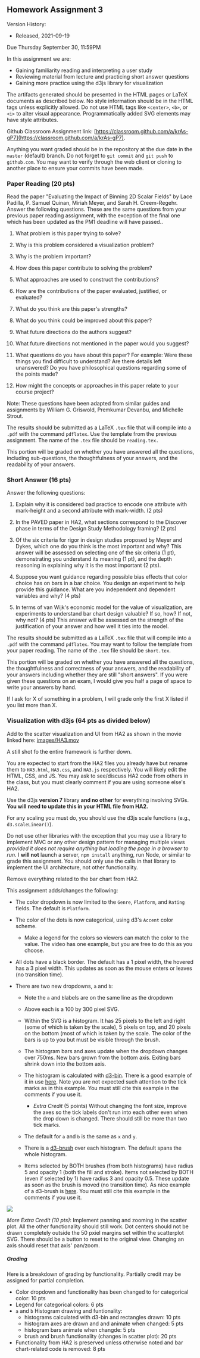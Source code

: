 ## Homework Assignment 3

Version History: 

- Released, 2021-09-19


Due Thursday September 30, 11:59PM

In this assignment we are:

- Gaining familiarity reading and interpreting a user study
- Reviewing material from lecture and practicing short answer questions
- Gaining more practice using the d3js library for visualization

The artifacts generated should be presented in the HTML pages or LaTeX
documents as described below. No style information should be in the HTML tags
unless explicitly allowed. Do not use HTML tags like `<center>`, `<b>`, or
`<i>` to alter visual appearance.  Programmatically added SVG elements may
have style attributes.

Github Classroom Assignment link: [https://classroom.github.com/a/krAs-gP7](https://classroom.github.com/a/krAs-gP7).

Anything you want graded should be in the repository at the due date in the
`master` (default) branch. Do not forget to `git commit` and `git push` to
`github.com`. You may want to verify through the web client or cloning to
another place to ensure your commits have been made.


### Paper Reading (20 pts)

Read the paper "Evaluating the Impact of Binning 2D Scalar Fields" by Lace
Padilla, P. Samuel Quinan, Miriah Meyer, and Sarah H. Creem-Regehr. Answer the
following questions. These are the same questions from your previous paper
reading assignment, with the exception of the final one which has been updated
as the PM1 deadline will have passed..

1. What problem is this paper trying to solve?

2. Why is this problem considered a visualization problem?

3. Why is the problem important?

4. How does this paper contribute to solving the problem? 

5. What approaches are used to construct the contributions?

6. How are the contributions of the paper evaluated, justified, or evaluated? 

7. What do you think are this paper's strengths? 

8. What do you think could be improved about this paper?

9. What future directions do the authors suggest? 

10. What future directions not mentioned in the paper would you suggest?

11. What questions do you have about this paper? For example: Were these things
   you find difficult to understand? Are there details left unanswered? Do you
have philosophical questions regarding some of the points made?

12. How might the concepts or approaches in this paper relate to your course
   project? 

Note: These questions have been adapted from similar guides and assignments by
William G.  Griswold, Premkumar Devanbu, and Michelle Strout.

The results should be submitted as a LaTeX `.tex` file that will compile into
a `.pdf` with the command `pdflatex`. Use the template from the previous
assignment. The name of the `.tex` file should be `reading.tex.`

This portion will be graded on whether you have answered all the questions,
including sub-questions, the thoughtfulness of your answers, and the
readability of your answers.

### Short Answer (16 pts)

Answer the following questions:

1. Explain why it is considered bad practice to encode one attribute with
   mark-height and a second attribute with mark-width. (2 pts) 

2. In the PAVED paper in HA2, what sections correspond to the Discover phase
   in terms of the Design Study Methodology framing? (2 pts)

3. Of the six criteria for rigor in design studies proposed by Meyer and
   Dykes, which one do you think is the most important and why? This answer
will be assessed on selecting one of the six criteria (1 pt), demonstrating
you understand its meaning (1 pt), and the depth reasoning in explaining why
it is the most important (2 pts). 

4. Suppose you want guidance regarding possible bias effects that color choice
   has on bars in a bar choice. You design an experiment to help provide this
guidance. What are you independent and dependent variables and why? (4 pts)

5. In terms of van Wijk's economic model for the value of visualization, are
   experiments to understand bar chart design valuable? If so, how? If not,
why not? (4 pts) This answer will be assessed on the strength of the
justification of your answer and how well it ties into the model.


The results should be submitted as a LaTeX `.tex` file that will compile into
a `.pdf` with the command `pdflatex`. You may want to follow the template from
your paper reading. The name of the `.tex` file should be `short.tex`.

This portion will be graded on whether you have answered all the questions,
the thoughtfulness and correctness of your answers, and the readability of
your answers including whether they are still "short answers". If you were
given these questions on an exam, I would give you half a page of space to
write your answers by hand.

If I ask for X of something in a problem, I will grade only the first X
listed if you list more than X.


### Visualization with d3js (64 pts as divided below) 

Add to the scatter visualization and UI from HA2 as shown in the movie linked
here: [images/HA3.mov](images/HA3.mov)

A still shot fo the entire framework is further down.

You are expected to start from the HA2 files you already have but rename them
to `HA3.html`, `HA3.css`, and `HA3.js` respectively. You will likely edit the
HTML, CSS, and JS. You may ask to see/discuss HA2 code from others in the
class, but you must clearly comment if you are using someone else's HA2.

Use the d3js **version 7** library **and no other** for everything involving
SVGs. **You will need to update this in your HTML file from HA2.** 

For any scaling you must do, you should use the d3js scale functions (e.g.,
`d3.scaleLinear()`).

Do not use other libraries with the exception that you may use a library to
implement MVC or any other design pattern for managing multiple views
*provided it does not require anything but loading the page in a browser to
run.* I **will not** launch a server, `npm install` anything, run Node, or
similar to grade this assignment. You should only use the calls in that library
to implement the UI architecture, not other functionality.

Remove everything related to the bar chart from HA2. 

This assignment adds/changes the following:

- The color dropdown is now limited to the `Genre`, `Platform`, and `Rating`
  fields. The default is `Platform`.

- The color of the dots is now categorical, using d3's `Accent` color scheme.

  - Make a legend for the colors so viewers can match the color to the value. 
    The video has one example, but you are free to do this as you choose.

- All dots have a black border. The default has a 1 pixel width, the hovered
  has a 3 pixel width. This updates as soon as the mouse enters or leaves (no
transition time).

- There are two new dropdowns, `a` and `b`:
 
  - Note the `a` and `b`labels are on the same line as the dropdown

  - Above each is a 100 by 300 pixel SVG. 

  - Within the SVG is a histogram. It has 25 pixels to the left and right
    (some of which is taken by the scale), 5 pixels on top, and 20 pixels on
the bottom (most of which is taken by the scale. The color of the bars is up
to you but must be visible through the brush.

  - The histogram bars and axes update when the dropdown changes over 750ms.
    New bars grown from the bottom axis. Exiting bars shrink down into the
bottom axis.

  - The histogram is calculated with
    [d3-bin](https://observablehq.com/@d3/d3-bin). There is a good example of
it in use [here](https://observablehq.com/@d3/histogram). Note you are not
expected such attention to the tick marks as in this example. You must still
cite this example in the comments if you use it.
    
    - *Extra Credit* (5 points) Without changing the font size, improve the axes
    so the tick labels don't run into each other even when the drop down is
changed. There should still be more than two tick marks.

  - The default for `a` and `b` is the same as `x` and `y`.

  - There is a [d3-brush](https://github.com/d3/d3-brush) over each histogram.
    The default spans the whole histogram.

  - Items selected by BOTH brushes (from both histograms) have radius 5 and
    opacity 1 (both the fill and stroke). Items not selected by BOTH (even if
selected by 1) have radius 3 and opacity 0.5. These update as soon as the
brush is moved (no transition time). As nice example of a d3-brush is
[here](https://observablehq.com/@d3/focus-context?collection=@d3/d3-brush).
You must still cite this example in the comments if you use it.


![](images/HA3.png)


*More Extra Credit (10 pts)*: Implement panning and zooming in the scatter
plot. All the other functionality should still work. Dot centers should not be
drawn completely outside the 50 pxiel margins set within the scatterplot SVG.
There should be a button to reset to the original view. Changing an axis
should reset that axis' pan/zoom.  




##### Grading

Here is a breakdown of grading by functionality. Partially credit may be
assigned for partial completion.

- Color dropdown and functionality has been changed to for categorical color:
  10 pts
- Legend for categorical colors: 6 pts
- `a` and `b` Histogram drawing and funtionality:
  - histograms calculated with d3-bin and rectangles drawn: 10 pts
  - histogram axes are drawn and and animate when changed: 5 pts
  - histogram bars animate when changde: 5 pts
  - brush and brush functionality (changes in scatter plot): 20 pts
- Functionality from HA2 is preserved unless otherwise noted and bar
  chart-related code is removed: 8 pts

